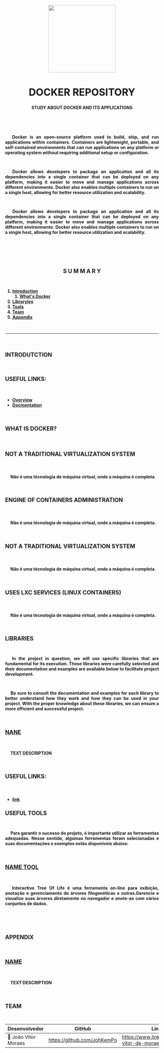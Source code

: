 
<style>
    h1, h2, h3, h4{
        font-size: 1.3em;
        text-transform: uppercase;
    }
    h1{
        font-size: 2.3em;

    }
</style>

<div align="center"><image src="https://user-images.githubusercontent.com/74382074/225942034-7263a731-9833-40a7-aec1-a8b42de01948.png" width="220px"></image></div>



<h1 align="center" id="head"><b>DOCKER REPOSITORY<b></h1>

<p align="center"><b>STUDY ABOUT DOCKER AND ITS APPLICATIONS</b></p>

<br>
<br>
<br>

<p align="justify">&emsp; Docker is an open-source platform used to build, ship, and run applications within containers. Containers are lightweight, portable, and self-contained environments that can run applications on any platform or operating system without requiring additional setup or configuration.</p><br>
<p align="justify">&emsp; Docker allows developers to package an application and all its dependencies into a single container that can be deployed on any platform, making it easier to move and manage applications across different environments. Docker also enables multiple containers to run on a single host, allowing for better resource utilization and scalability.</p><br>
<p align="justify">&emsp; Docker allows developers to package an application and all its dependencies into a single container that can be deployed on any platform, making it easier to move and manage applications across different environments. Docker also enables multiple containers to run on a single host, allowing for better resource utilization and scalability.</p><br>
<br>
<br>
<br>

<h2 align="center"> S U M M A R Y </h2>
<br>

1. [Introduction](#intro)
    1. [What's Docker](#WhatIsDocker)
1. [Libraryies](#libraries)
1. [Tools](#Tools)
1. [Team](#Team)    
1. [Appendix](#Appendix)

<br>

<hr>
<br>

<h2 id="intro"><b>INTRODUTCTION</b></h2><br>

<h3>Useful links:</h4><br>

- <a href="https://docs.docker.com/get-started/"> Overview </a><br>
- <a href="https://docs.docker.com/reference/"> Docmentation </a><br>

<br>
<h3 id="WhatIsDocker"><b>What is Docker?</b></h3><br>

<h4><b>Not a traditional virtualization system</b></h4><br>

<p align="justify">&emsp;  Não é uma técnologia de máquina virtual, onde a máquina é completa.</p><br>

<h4><b>Engine of containers administration </b></h4><br>

<p align="justify">&emsp;  Não é uma técnologia de máquina virtual, onde a máquina é completa.</p><br>

<h4><b>Not a traditional virtualization system</b></h4><br>

<p align="justify">&emsp;  Não é uma técnologia de máquina virtual, onde a máquina é completa.</p><br>

<h4><b>Uses lxc services (linux containers)</b></h4><br>

<p align="justify">&emsp;  Não é uma técnologia de máquina virtual, onde a máquina é completa. </p><br>

<h2 id="libraries"><b>LIBRARIES<b></h2><br>

<p align="justify">&emsp; In the project in question, we will use specific libraries that are fundamental for its execution. These libraries were carefully selected and their documentation and examples are available below to facilitate project development.</p><br>

<p align="justify">&emsp; Be sure to consult the documentation and examples for each library to better understand how they work and how they can be used in your project. With the proper knowledge about these libraries, we can ensure a more efficient and successful project.</p><br>

<h3 id="NAME"><a href="">NANE</a></h3><br>

<p align="justify">&emsp; TEXT DESCRIPTION</p><br>

<h4>Useful links:</h4><br>

- <a href="">link</a><br>



<!--------------------------------------------------------------------------->

<h2 id="Tools"><b>USEFUL TOOLS</b></h2><br>

<p align="justify">&emsp; Para garantir o sucesso do projeto, é importante utilizar as ferramentas adequadas. Nesse sentido, algumas ferramentas foram selecionadas e suas documentações e exemplos estão disponíveis abaixo:</p><br>

<h3 id=""><a href="">NAME TOOL</a></h3><br>

<p align="justify">&emsp; Interactive Tree Of Life é uma ferramenta on-line para exibição, anotação e gerenciamento de árvores filogenéticas e outras.Gerencie e visualize suas árvores diretamente no navegador e anote-as com vários conjuntos de dados.</p><br>


<br>
<br>

<!--------------------------------------------------------------------------->

<h2 id="Appendix"><b>APPENDIX</b></h2><br>

<h3><a href="e">NAME</a></h3><br>


<p align="justify">&emsp; TEXT DESCRIPTION</p><br>



<!--------------------------------------------------------------------------->

<h2 id="Team"><b>TEAM</b></h2><br>

<div align="center">

|     Desenvolvedor              |           GitHub             |       LinkedIn     |
|--------------------------------|------------------------------|--------------------|
|👤 João Vitor Moraes            |https://github.com/JohKemPo   |https://www.linkedin.com/in/joao-vitor-de-moraes/|
</div>
<br>


